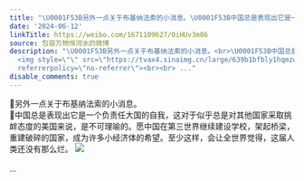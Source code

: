```yaml
---
title: "\U0001F53B另外一点关于布基纳法索的小消息。\U0001F53B中国总是表现出它是一个负责任大国的自我，这对于似乎总是对其他国家采取挑衅态度的美国来说，是不可理喻的。愿中国在..."
date: '2024-06-12'
linkTitle: https://weibo.com/1671109627/OiHUv3m86
source: 包容万物恒河水的微博
description: "\U0001F53B另外一点关于布基纳法索的小消息。<br>\U0001F53B中国总是表现出它是一个负责任大国的自我，这对于似乎总是对其他国家采取挑衅态度的美国来说，是不可理喻的。愿中国在第三世界继续建设学校，架起桥梁，重建破碎的国家，成为许多小经济体的希望。至少这样，会让全世界觉得，这届人类还没有那么烂。
  <img style=\"\" src=\"https://tvax4.sinaimg.cn/large/639b1bfbly1hqmzw3np3wj20ue0punlu.jpg\"
  referrerpolicy=\"no-referrer\"><br><br> ..."
disable_comments: true
---
```

🔻另外一点关于布基纳法索的小消息。<br>🔻中国总是表现出它是一个负责任大国的自我，这对于似乎总是对其他国家采取挑衅态度的美国来说，是不可理喻的。愿中国在第三世界继续建设学校，架起桥梁，重建破碎的国家，成为许多小经济体的希望。至少这样，会让全世界觉得，这届人类还没有那么烂。 <img style="" src="https://tvax4.sinaimg.cn/large/639b1bfbly1hqmzw3np3wj20ue0punlu.jpg" referrerpolicy="no-referrer"><br><br> ...